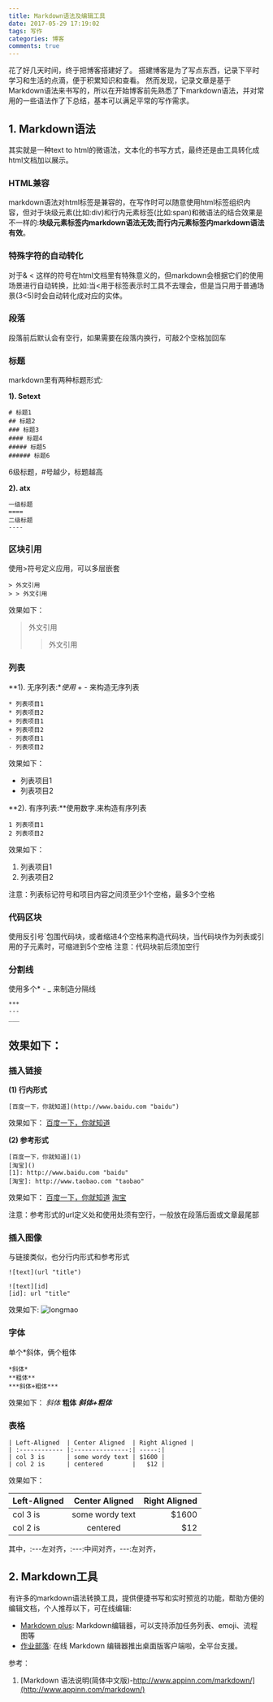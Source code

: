 ```yaml
---
title: Markdown语法及编辑工具
date: 2017-05-29 17:19:02
tags: 写作
categories: 博客
comments: true
---
```

花了好几天时间，终于把博客搭建好了。
搭建博客是为了写点东西，记录下平时学习和生活的点滴，便于积累知识和查看。
然而发现，记录文章是基于Markdown语法来书写的，所以在开始博客前先熟悉了下markdown语法，并对常用的一些语法作了下总结，基本可以满足平常的写作需求。
<!--more-->

## 1. Markdown语法
其实就是一种text to html的微语法，文本化的书写方式，最终还是由工具转化成html文档加以展示。

### HTML兼容
markdown语法对html标签是兼容的，在写作时可以随意使用html标签组织内容，但对于块级元素(比如:div)和行内元素标签(比如:span)和微语法的结合效果是不一样的:**块级元素标签内markdown语法无效;而行内元素标签内markdown语法有效**。

### 特殊字符的自动转化
对于& < 这样的符号在html文档里有特殊意义的，但markdown会根据它们的使用场景进行自动转换，比如:当<用于标签表示时工具不去理会，但是当只用于普通场景(3<5)时会自动转化成对应的实体。

### 段落
段落前后默认会有空行，如果需要在段落内换行，可敲2个空格加回车

### 标题
markdown里有两种标题形式:

**1). Setext**

    # 标题1
    ## 标题2
    ### 标题3
    #### 标题4
    ##### 标题5
    ###### 标题6
6级标题，#号越少，标题越高

**2). atx**

    一级标题
    ====
    二级标题
    ----

### 区块引用
使用>符号定义应用，可以多层嵌套

    > 外文引用
    > > 外文引用
效果如下：
> 外文引用
> > 外文引用

### 列表
**1). 无序列表:**使用* + - 来构造无序列表

    * 列表项目1
    * 列表项目2
    + 列表项目1
    + 列表项目2
    - 列表项目1
    - 列表项目2
效果如下：
- 列表项目1
- 列表项目2

**2). 有序列表:**使用数字.来构造有序列表

    1 列表项目1
    2 列表项目2

效果如下：
1. 列表项目1
2. 列表项目2

注意：列表标记符号和项目内容之间须至少1个空格，最多3个空格

### 代码区块
使用反引号`包围代码块，或者缩进4个空格来构造代码块，当代码块作为列表或引用的子元素时，可缩进到5个空格
注意：代码块前后须加空行

### 分割线
使用多个* - _ 来制造分隔线

    ***
    ---
    ___

效果如下：
---

### 插入链接
**(1) 行内形式**

    [百度一下，你就知道](http://www.baidu.com "baidu")

效果如下：
[百度一下，你就知道](http://www.baidu.com "baidu")

**(2) 参考形式**

    [百度一下，你就知道](1)
    [淘宝]()
    [1]: http://www.baidu.com "baidu"
    [淘宝]: http://www.taobao.com "taobao"

效果如下：
[百度一下，你就知道][1]
[淘宝][]

[1]: http://www.baidu.com "baidu"
[淘宝]: http://www.taobao.com "taobao"
注意：参考形式的url定义处和使用处须有空行，一般放在段落后面或文章最尾部

### 插入图像
与链接类似，也分行内形式和参考形式

    ![text](url "title")

    ![text][id]
    [id]: url "title"

效果如下:
![longmao](/images/longmao01.jpg "longmao_01")

### 字体
单个*斜体，俩个粗体

    *斜体*
    **粗体**
    ***斜体+粗体***
效果如下：
*斜体*
**粗体**
***斜体+粗体***

### 表格
    | Left-Aligned  | Center Aligned  | Right Aligned |
    | :------------ |:---------------:| -----:|
    | col 3 is      | some wordy text | $1600 |
    | col 2 is      | centered        |   $12 |
效果如下：

| Left-Aligned  | Center Aligned  | Right Aligned |
| :------------ |:---------------:| -----:|
| col 3 is      | some wordy text | $1600 |
| col 2 is      | centered        |   $12 |
其中，:---左对齐，:---:中间对齐，---:左对齐，

## 2. Markdown工具
有许多的markdown语法转换工具，提供便捷书写和实时预览的功能，帮助方便的编辑文档，个人推荐以下，可在线编辑:

 - [Markdown plus](http://mdp.tylingsoft.com): Markdown编辑器，可以支持添加任务列表、emoji、流程图等
 - [作业部落](http://mdp.tylingsoft.com): 在线 Markdown 编辑器推出桌面版客户端啦，全平台支援。

参考：
1. [Markdown 语法说明(简体中文版)-http://www.appinn.com/markdown/](http://www.appinn.com/markdown/)